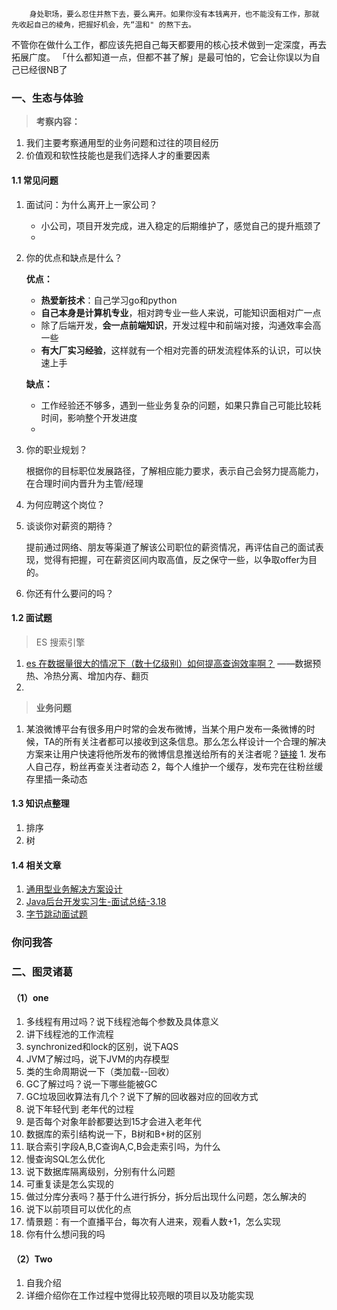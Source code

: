         身处职场，要么忍住并熬下去，要么离开。如果你没有本钱离开，也不能没有工作，那就先收起自己的棱角，把握好机会，先“温和" 的熬下去。

​       不管你在做什么工作，都应该先把自己每天都要用的核心技术做到一定深度，再去拓展广度。 「什么都知道一点，但都不甚了解」是最可怕的，它会让你误以为自己已经很NB了

### 一、生态与体验

> **考察内容：**

1. 我们主要考察通用型的业务问题和过往的项目经历
2. 价值观和软性技能也是我们选择人才的重要因素

#### 1.1 常见问题

1. 面试问：为什么离开上一家公司？

   - 小公司，项目开发完成，进入稳定的后期维护了，感觉自己的提升瓶颈了
   - 

2. 你的优点和缺点是什么？

   **优点：** 

   - **热爱新技术**：自己学习go和python
   - **自己本身是计算机专业**，相对跨专业一些人来说，可能知识面相对广一点
   - 除了后端开发，**会一点前端知识**，开发过程中和前端对接，沟通效率会高一些
   - **有大厂实习经验**，这样就有一个相对完善的研发流程体系的认识，可以快速上手

   **缺点：** 

   - 工作经验还不够多，遇到一些业务复杂的问题，如果只靠自己可能比较耗时间，影响整个开发进度
   - 

3. 你的职业规划？

   根据你的目标职位发展路径，了解相应能力要求，表示自己会努力提高能力，在合理时间内晋升为主管/经理

4. 为何应聘这个岗位？

5. 谈谈你对薪资的期待？

   提前通过网络、朋友等渠道了解该公司职位的薪资情况，再评估自己的面试表现，觉得有把握，可在薪资区间内取高值，反之保守一些，以争取offer为目的。

6. 你还有什么要问的吗？

#### 1.2 面试题

> ES 搜索引擎

1. [es 在数据量很大的情况下（数十亿级别）如何提高查询效率啊？](https://honeypps.com/architect/es-optimize-of-data-query/)  ——数据预热、冷热分离、增加内存、翻页
2. 

> **业务问题** 

1. 某浪微博平台有很多用户时常的会发布微博，当某个用户发布一条微博的时候，TA的所有关注者都可以接收到这条信息。那么怎么样设计一个合理的解决方案来让用户快速将他所发布的微博信息推送给所有的关注者呢？[链接](https://honeypps.com/architect/bytedance-interview-general-business-solutions/)  1. 发布人自己存，粉丝再查关注者动态   2，每个人维护一个缓存，发布完在往粉丝缓存里插一条动态

#### 1.3 知识点整理

1. 排序
2. 树

#### 1.4 相关文章

1. [通用型业务解决方案设计](https://blog.csdn.net/u013256816/article/details/100570732)  
2. [Java后台开发实习生-面试总结-3.18](https://honeypps.com/architect/bytedance-interview-general-business-solutions/)  
3. [字节跳动面试题](https://www.cnblogs.com/yfzhou/p/10306443.html) 



### 你问我答

### 二、图灵诸葛

#### （1）one

1. 多线程有用过吗？说下线程池每个参数及具体意义
2. 讲下线程池的工作流程
3. synchronized和lock的区别，说下AQS
4. JVM了解过吗，说下JVM的内存模型
5. 类的生命周期说一下（类加载--回收）
6. GC了解过吗？说一下哪些能被GC
7. GC垃圾回收算法有几个？说下了解的回收器对应的回收方式
8. 说下年轻代到 老年代的过程
9. 是否每个对象年龄都要达到15才会进入老年代
10. 数据库的索引结构说一下，B树和B+树的区别
11. 联合索引字段A,B,C查询A,C,B会走索引吗，为什么
12. 慢查询SQL怎么优化
13. 说下数据库隔离级别，分别有什么问题
14. 可重复读是怎么实现的
15. 做过分库分表吗？基于什么进行拆分，拆分后出现什么问题，怎么解决的
16. 说下以前项目可以优化的点
17. 情景题：有一个直播平台，每次有人进来，观看人数+1，怎么实现
18. 你有什么想问我的吗

#### （2）Two

1. 自我介绍
2. 详细介绍你在工作过程中觉得比较亮眼的项目以及功能实现